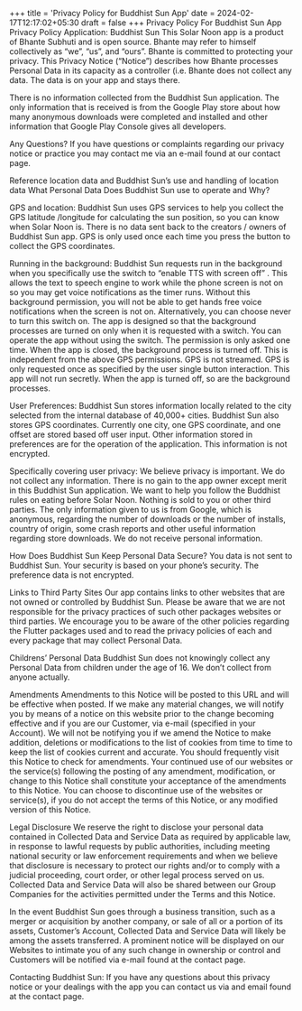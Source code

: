 +++
title = 'Privacy Policy for Buddhist Sun App'
date = 2024-02-17T12:17:02+05:30
draft = false
+++
Privacy Policy For Buddhist Sun App
Privacy Policy
Application: Buddhist Sun
This Solar Noon app is a product of Bhante Subhuti and is open source. Bhante may refer to himself collectively as “we”, “us”, and “ours”. Bhante is committed to protecting your privacy. This Privacy Notice (“Notice”) describes how Bhante processes Personal Data in its capacity as a controller (i.e. Bhante does not collect any data. The data is on your app and stays there.

There is no information collected from the Buddhist Sun application. The only information that is received is from the Google Play store about how many anonymous downloads were completed and installed and other information that Google Play Console gives all developers.

Any Questions?
If you have questions or complaints regarding our privacy notice or practice you may contact me via an e-mail found at our contact page.

Reference location data and Buddhist Sun’s use and handling of location data
What Personal Data Does Buddhist Sun use to operate and Why?

GPS and location:
Buddhist Sun uses GPS services to help you collect the GPS latitude /longitude for calculating the sun position, so you can know when Solar Noon is. There is no data sent back to the creators / owners of Buddhist Sun app. GPS is only used once each time you press the button to collect the GPS coordinates.

Running in the background:
Buddhist Sun requests run in the background when you specifically use the switch to “enable TTS with screen off” . This allows the text to speech engine to work while the phone screen is not on so you may get voice notifications as the timer runs. Without this background permission, you will not be able to get hands free voice notifications when the screen is not on. Alternatively, you can choose never to turn this switch on. The app is designed so that the background processes are turned on only when it is requested with a switch. You can operate the app without using the switch. The permission is only asked one time. When the app is closed, the background process is turned off. This is independent from the above GPS permissions. GPS is not streamed. GPS is only requested once as specified by the user single button interaction. This app will not run secretly. When the app is turned off, so are the background processes.

User Preferences:
Buddhist Sun stores information locally related to the city selected from the internal database of 40,000+ cities. Buddhist Sun also stores GPS coordinates. Currently one city, one GPS coordinate, and one offset are stored based off user input. Other information stored in preferences are for the operation of the application. This information is not encrypted.

Specifically covering user privacy:
We believe privacy is important. We do not collect any information. There is no gain to the app owner except merit in this Buddhist Sun application. We want to help you follow the Buddhist rules on eating before Solar Noon. Nothing is sold to you or other third parties. The only information given to us is from Google, which is anonymous, regarding the number of downloads or the number of installs, country of origin, some crash reports and other useful information regarding store downloads. We do not receive personal information.

How Does Buddhist Sun Keep Personal Data Secure?
You data is not sent to Buddhist Sun. Your security is based on your phone’s security. The preference data is not encrypted.

Links to Third Party Sites
Our app contains links to other websites that are not owned or controlled by Buddhist Sun. Please be aware that we are not responsible for the privacy practices of such other packages websites or third parties. We encourage you to be aware of the other policies regarding the Flutter packages used and to read the privacy policies of each and every package that may collect Personal Data.

Childrens’ Personal Data
Buddhist Sun does not knowingly collect any Personal Data from children under the age of 16. We don’t collect from anyone actually.

Amendments
Amendments to this Notice will be posted to this URL and will be effective when posted. If we make any material changes, we will notify you by means of a notice on this website prior to the change becoming effective and if you are our Customer, via e-mail (specified in your Account). We will not be notifying you if we amend the Notice to make addition, deletions or modifications to the list of cookies from time to time to keep the list of cookies current and accurate. You should frequently visit this Notice to check for amendments. Your continued use of our websites or the service(s) following the posting of any amendment, modification, or change to this Notice shall constitute your acceptance of the amendments to this Notice. You can choose to discontinue use of the websites or service(s), if you do not accept the terms of this Notice, or any modified version of this Notice.

Legal Disclosure
We reserve the right to disclose your personal data contained in Collected Data and Service Data as required by applicable law, in response to lawful requests by public authorities, including meeting national security or law enforcement requirements and when we believe that disclosure is necessary to protect our rights and/or to comply with a judicial proceeding, court order, or other legal process served on us. Collected Data and Service Data will also be shared between our Group Companies for the activities permitted under the Terms and this Notice.

In the event Buddhist Sun goes through a business transition, such as a merger or acquisition by another company, or sale of all or a portion of its assets, Customer’s Account, Collected Data and Service Data will likely be among the assets transferred. A prominent notice will be displayed on our Websites to intimate you of any such change in ownership or control and Customers will be notified via e-mail found at the contact page.

Contacting Buddhist Sun:
If you have any questions about this privacy notice or your dealings with the app you can contact us via and email found at the contact page.